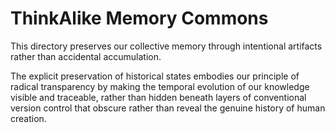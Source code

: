 # ThinkAlike Memory Commons

This directory preserves our collective memory through intentional artifacts rather than accidental accumulation. 

The explicit preservation of historical states embodies our principle of radical transparency by making the temporal evolution of our knowledge visible and traceable, rather than hidden beneath layers of conventional version control that obscure rather than reveal the genuine history of human creation.
